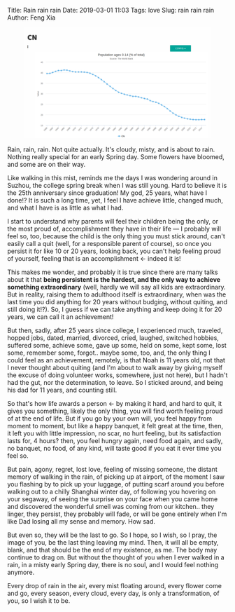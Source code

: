 Title: Rain rain rain
Date: 2019-03-01 11:03
Tags: love
Slug: rain rain rain
Author: Feng Xia

<figure class="col s12">
  <img src="/images/china%20birth%20rate.png"/>
</figure>

Rain, rain, rain. Not quite actually. It's cloudy, misty, and is about
to rain. Nothing really special for an early Spring day. Some flowers
have bloomed, and some are on their way.

Like walking in this mist, reminds me the days I was wondering around
in Suzhou, the college spring break when I was still young. Hard to
believe it is the 25th anniversary since graduation! My god, 25 years,
what have I done!? It is such a long time, yet, I feel I have achieve
little, changed much, and what I have is as little as what I had.

I start to understand why parents will feel their children being the
only, or the most proud of, accomplishment they have in their life
&mdash; I probably will feel so, too, because the child is the only
thing you must stick around, can't easily call a quit (well, for a
responsible parent of course), so once you persist it for like 10 or
20 years, looking back, you can't help feeling proud of yourself,
feeling that is an accomplishment &larr; indeed it is! 

This makes me wonder, and probably it is true since there are many
talks about it that **being persistent is the hardest, and the only way
to achieve something extraordinary** (well, hardly we will say all kids
are extraordinary. But in reality, raising them to adulthood itself is
extraordinary, when was the last time you did anything for 20 years
without budging, without quiting, and still doing it!?). So, I guess
if we can take anything and keep doing it for 20 years, we can call it
an achievement!

But then, sadly, after 25 years since college, I experienced much,
traveled, hopped jobs, dated, married, divorced, cried, laughed,
switched hobbies, suffered some, achieve some, gave up some, held on
some, kept some, lost some, remember some, forgot.. maybe some, too,
and, the only thing I could feel as an achievement, remotely, is that
Noah is 11 years old, not that I never thought about quiting (and I'm
about to walk away by giving myself the excuse of doing volunteer
works, somewhere, just not here), but I hadn't had the gut, nor the
determination, to leave. So I sticked around, and being his dad for 11
years, and counting still.

So that's how life awards a person &larr; by making it hard, and hard
to quit, it gives you something, likely the only thing, you will find
worth feeling proud of at the end of life. But if you go by your own
will, you feel happy from moment to moment, but like a happy banquet,
it felt great at the time, then, it left you with little impression,
no scar, no hurt feeling, but its satisfaction lasts for, 4 hours?
then, you feel hungry again, need food again, and sadly, no banquet,
no food, of any kind, will taste good if you eat it ever time you feel
so. 

But pain, agony, regret, lost love, feeling of missing someone, the
distant memory of walking in the rain, of picking up at airport, of
the moment I saw you flashing by to pick up your luggage, of putting
scarf around you before walking out to a chilly Shanghai winter day,
of following you hovering on your segaway, of seeing the surprise on
your face when you came home and discovered the wonderful smell was
coming from our kitchen.. they linger, they persist, they probably
will fade, or will be gone entirely when I'm like Dad losing all my
sense and memory. How sad. 

But even so, they will be the last to go. So I hope, so I wish, so I
pray, the image of you, be the last thing leaving my mind. Then, it
will all be empty, blank, and that should be the end of my
existence, as me. The body may continue to drag on. But without the
thought of you when I ever walked in a rain, in a misty early Spring
day, there is no soul, and I would feel nothing anymore.

Every drop of rain in the air, every mist floating around, every
flower come and go, every season, every cloud, every day, is only a
transformation, of you, so I wish it to be.
